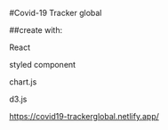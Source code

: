 #Covid-19 Tracker global

##create with:

React

styled component

chart.js

d3.js

https://covid19-trackerglobal.netlify.app/
